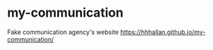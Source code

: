 # my-communication
Fake communication agency's website
https://hhhallan.github.io/my-communication/
